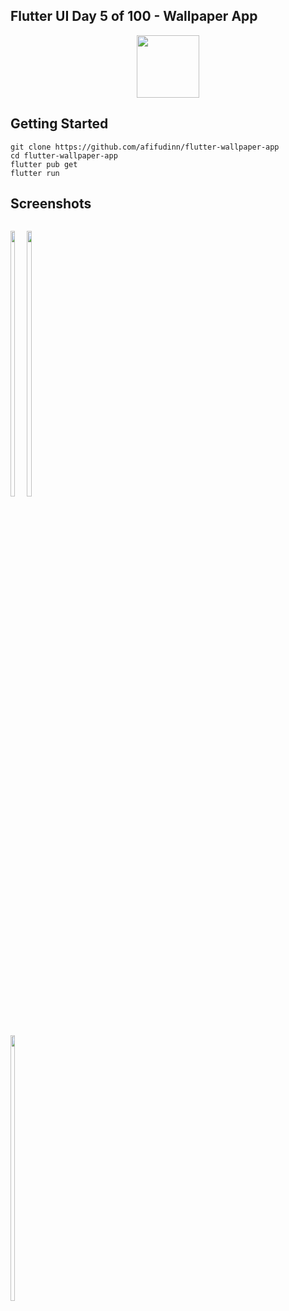 ## Flutter UI Day 5 of 100 - Wallpaper App
<p align="center">
  <img src="https://avatars.githubusercontent.com/u/94339143?v=4" width=100/>
</p>

## Getting Started

```
git clone https://github.com/afifudinn/flutter-wallpaper-app
cd flutter-wallpaper-app
flutter pub get
flutter run
```

## Screenshots
<p style="float: left;">
  <img src="https://github.com/afifudinn/flutter-wallpaper-app/blob/main/screenshots/1.png" width="33%"/>
  <img src="https://github.com/afifudinn/flutter-wallpaper-app/blob/main/screenshots/2.png" width="33%"/>
  <img src="https://github.com/afifudinn/flutter-wallpaper-app/blob/main/screenshots/3.png" width="33%"/>
</p>

